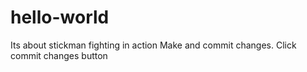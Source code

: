 # hello-world
Its about stickman fighting in action
Make and commit changes. Click commit changes button
